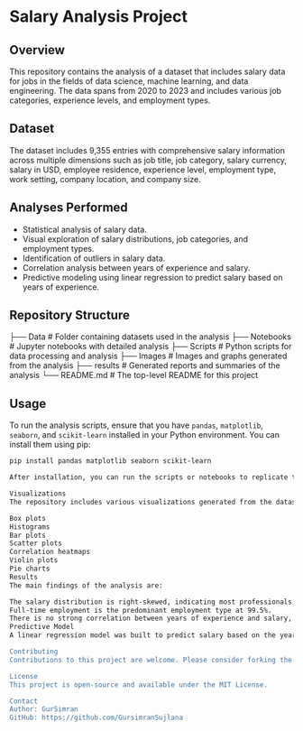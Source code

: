 # Salary Analysis Project

## Overview
This repository contains the analysis of a dataset that includes salary data for jobs in the fields of data science, machine learning, and data engineering. The data spans from 2020 to 2023 and includes various job categories, experience levels, and employment types.

## Dataset
The dataset includes 9,355 entries with comprehensive salary information across multiple dimensions such as job title, job category, salary currency, salary in USD, employee residence, experience level, employment type, work setting, company location, and company size.

## Analyses Performed
- Statistical analysis of salary data.
- Visual exploration of salary distributions, job categories, and employment types.
- Identification of outliers in salary data.
- Correlation analysis between years of experience and salary.
- Predictive modeling using linear regression to predict salary based on years of experience.

## Repository Structure
├── Data # Folder containing datasets used in the analysis
├── Notebooks # Jupyter notebooks with detailed analysis
├── Scripts # Python scripts for data processing and analysis
├── Images # Images and graphs generated from the analysis
├── results # Generated reports and summaries of the analysis
└── README.md # The top-level README for this project

## Usage
To run the analysis scripts, ensure that you have `pandas`, `matplotlib`, `seaborn`, and `scikit-learn` installed in your Python environment. You can install them using pip:

```bash
pip install pandas matplotlib seaborn scikit-learn

After installation, you can run the scripts or notebooks to replicate the analysis.

Visualizations
The repository includes various visualizations generated from the dataset:

Box plots
Histograms
Bar plots
Scatter plots
Correlation heatmaps
Violin plots
Pie charts
Results
The main findings of the analysis are:

The salary distribution is right-skewed, indicating most professionals earn below the average.
Full-time employment is the predominant employment type at 99.5%.
There is no strong correlation between years of experience and salary, suggesting that experience is not the only factor influencing salary.
Predictive Model
A linear regression model was built to predict salary based on the years of experience. The model's performance on the training and testing sets is reported using Mean Squared Error (MSE) and R-squared values.

Contributing
Contributions to this project are welcome. Please consider forking the repository and submitting a pull request.

License
This project is open-source and available under the MIT License.

Contact
Author: GurSimran
GitHub: https://github.com/GursimranSujlana
